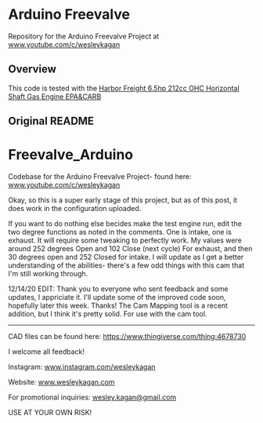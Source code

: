 # Arduino Freevalve

Repository for the Arduino Freevalve Project at www.youtube.com/c/wesleykagan 

## Overview

This code is tested with the [Harbor Freight 6.5hp 212cc OHC Horizontal Shaft Gas Engine EPA&CARB](https://www.harborfreight.com/engines-generators/gasoline-engines/65-hp-212cc-ohv-horizontal-shaft-gas-engine-epacarb-69727.html)

## Original README

# Freevalve_Arduino

Codebase for the Arduino Freevalve Project- found here: www.youtube.com/c/wesleykagan 

Okay, so this is a super early stage of this project, but as of this post, it does work in the 
configuration uploaded.

If you want to do nothing else becides make the test engine run, edit the two degree functions as 
noted in the comments. One is intake, one is exhaust. It will require some
tweaking to perfectly work. My values were around 252 degrees Open and 102 Close (next cycle) For 
exhaust, and then 30 degrees open and 252 Closed for intake. I will update as I get a better 
understanding of the abilities- there's a few odd things with this cam that I'm still working through.

12/14/20 EDIT: Thank you to everyone who sent feedback and some updates, I appriciate it. I'll update 
some of the improved code soon, hopefully later this week. Thanks!
The Cam Mapping tool is a recent addition, but I think it's pretty solid. For use with the cam tool.
___________________________________________________________________________________________________

CAD files can be found here: https://www.thingiverse.com/thing:4678730

I welcome all feedback!

Instagram: www.instagram.com/wesleykagan 

Website: www.wesleykagan.com

For promotional inquiries: wesley.kagan@gmail.com

USE AT YOUR OWN RISK!